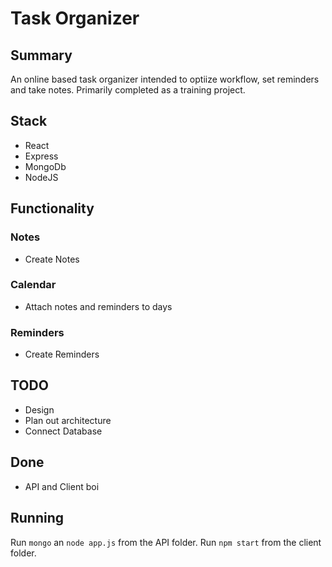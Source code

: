# Task Organizer

## Summary

An online based task organizer intended to optiize workflow, set reminders and take notes. Primarily completed as a training project.

## Stack

-   React
-   Express
-   MongoDb
-   NodeJS

## Functionality

### Notes

-   Create Notes

### Calendar

-   Attach notes and reminders to days

### Reminders

-   Create Reminders

## TODO

-   Design
-   Plan out architecture
-   Connect Database

## Done

-   API and Client boi

## Running

Run `mongo` an `node app.js` from the API folder.
Run `npm start` from the client folder.
